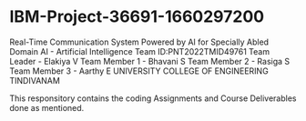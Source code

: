 # IBM-Project-36691-1660297200
Real-Time Communication System Powered by AI for Specially Abled
Domain 
AI - Artificial Intelligence 
Team ID:PNT2022TMID49761
Team Leader - Elakiya V
Team Member 1 - Bhavani S 
Team Member 2 - Rasiga S
Team Member 3 - Aarthy E
UNIVERSITY COLLEGE OF ENGINEERING TINDIVANAM 

This responsitory contains the coding Assignments  and Course Deliverables  done as mentioned. 
